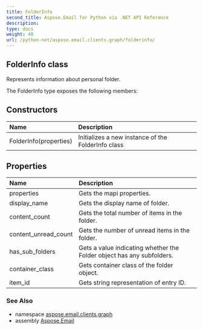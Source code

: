 ```yaml
---
title: FolderInfo
second_title: Aspose.Email for Python via .NET API Reference
description: 
type: docs
weight: 40
url: /python-net/aspose.email.clients.graph/folderinfo/
---
```


## FolderInfo class

Represents information about personal folder.

The FolderInfo type exposes the following members:
## Constructors
| Name | Description |
| :- | :- |
|FolderInfo(properties)|Initializes a new instance of the FolderInfo class|
## Properties
| Name | Description |
| :- | :- |
|properties|Gets the mapi properties.|
|display_name|Gets the display name of folder.|
|content_count|Gets the total number of items in the folder.|
|content_unread_count|Gets the number of unread items in the folder.|
|has_sub_folders|Gets a value indicating whether the Folder object has any subfolders.|
|container_class|Gets container class of the folder object.|
|item_id|Gets string representation of entry ID.|

### See Also

* namespace [aspose.email.clients.graph](/email/python-net/aspose.email.clients.graph/)
* assembly [Aspose.Email](/email/python-net/)

